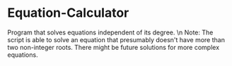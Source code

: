 # Equation-Calculator
Program that solves equations independent of its degree. \n
Note: The script is able to solve an equation that presumably doesn't have more than two non-integer roots. There might be future solutions for more complex equations.
